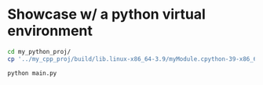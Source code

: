 # Showcase w/ a python virtual environment

```bash
cd my_python_proj/
cp '../my_cpp_proj/build/lib.linux-x86_64-3.9/myModule.cpython-39-x86_64-linux-gnu.so' .

python main.py
```
